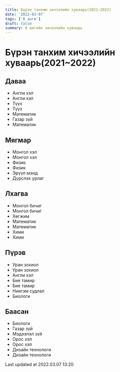 ```yaml
---
title: Бүрэн танхим хичээлийн хуваарь(2021~2022)
date: '2022-03-07'
tags: ['8 анги']
draft: false
summary: 8 ангийн хичээлийн хуваарь
---
```


# Бүрэн танхим хичээлийн хуваарь(2021~2022)

## Даваа

- Англи хэл
- Англи хэл
- Түүх
- Түүх
- Математик
- Газар зүй
- Математик

## Мягмар

- Монгол хэл
- Монгол хэл
- Физик
- Физик
- Эрүүл мэнд
- Дүрслэх урлаг

## Лхагва

- Монгол бичиг
- Монгол бичиг
- Хөгжим
- Математик
- Математик
- Хими
- Хими

## Пүрэв

- Уран зохиол
- Уран зохиол
- Англи хэл
- Бие тамир
- Бие тамир
- Ниигэм судлал
- Биологи

## Баасан

- Биологи
- Газар зүй
- Мэдээлэл зүй
- Орос хэл
- Орос хэл
- Дизайн технологи
- Дизайн технологи

Last updated at 2022.03.07 13:20
